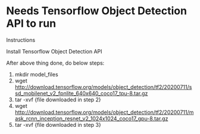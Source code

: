 # Needs Tensorflow Object Detection API to run

Instructions

Install Tensorflow Object Detection API

After above thing done, do below steps:

1. mkdir model_files
2. wget http://download.tensorflow.org/models/object_detection/tf2/20200711/ssd_mobilenet_v2_fpnlite_640x640_coco17_tpu-8.tar.gz
3. tar -xvf {file downloaded in step 2}
4. wget http://download.tensorflow.org/models/object_detection/tf2/20200711/mask_rcnn_inception_resnet_v2_1024x1024_coco17_gpu-8.tar.gz
5. tar -xvf {file downloaded in step 3}
